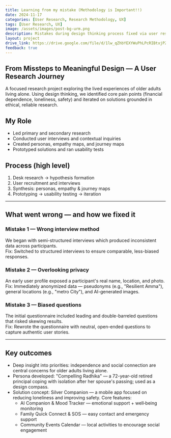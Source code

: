 ```yaml
---
title: Learning from my mistake (Methodology is Important!!)
date: 2024-11-17
categories: [User Research, Research Methodology, UX]
tags: [User Research, UX]
image: /assets/images/post-bg-urm.png
description: Mistakes during design thinking process fixed via user research methodologies.
layout: project
drive_link: https://drive.google.com/file/d/1lw_qZhbYEXYWuPhLPcRIBtxjPZhIhWXB/view?usp=sharing
feedback: true
---
```


## From Missteps to Meaningful Design — A User Research Journey

A focused research project exploring the lived experiences of older adults living alone. Using design thinking, we identified core pain points (financial dependence, loneliness, safety) and iterated on solutions grounded in ethical, reliable research.

## My Role

- Led primary and secondary research
- Conducted user interviews and contextual inquiries
- Created personas, empathy maps, and journey maps
- Prototyped solutions and ran usability tests

## Process (high level)

1. Desk research → hypothesis formation  
2. User recruitment and interviews  
3. Synthesis: personas, empathy & journey maps  
4. Prototyping → usability testing → iteration

---

## What went wrong — and how we fixed it

### Mistake 1 — Wrong interview method

We began with semi-structured interviews which produced inconsistent data across participants.  
Fix: Switched to structured interviews to ensure comparable, less-biased responses.

### Mistake 2 — Overlooking privacy

An early user profile exposed a participant's real name, location, and photo.  
Fix: Immediately anonymized data — pseudonyms (e.g., "Resilient Amma"), general locations (e.g., "metro City"), and AI-generated images.

### Mistake 3 — Biased questions

The initial questionnaire included leading and double-barreled questions that risked skewing results.  
Fix: Rewrote the questionnaire with neutral, open-ended questions to capture authentic user stories.

---

## Key outcomes

- Deep insight into priorities: independence and social connection are central concerns for older adults living alone.  
- Persona developed: "Compelling Radhika" — a 72-year-old retired principal coping with isolation after her spouse's passing; used as a design compass.  
- Solution concept: Silver Companion — a mobile app focused on reducing loneliness and improving safety. Core features:
  - AI Companion & Mood Tracker — emotional support + well‑being monitoring  
  - Family Quick Connect & SOS — easy contact and emergency support  
  - Community Events Calendar — local activities to encourage social engagement
